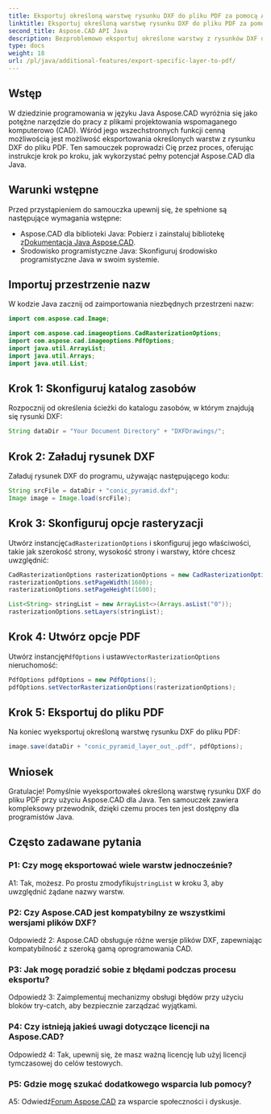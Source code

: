 ```yaml
---
title: Eksportuj określoną warstwę rysunku DXF do pliku PDF za pomocą Aspose.CAD dla Java
linktitle: Eksportuj określoną warstwę rysunku DXF do pliku PDF za pomocą Java
second_title: Aspose.CAD API Java
description: Bezproblemowo eksportuj określone warstwy z rysunków DXF do formatu PDF za pomocą Aspose.CAD dla Java. Postępuj zgodnie z tym przewodnikiem krok po kroku, aby zapewnić bezproblemową integrację.
type: docs
weight: 18
url: /pl/java/additional-features/export-specific-layer-to-pdf/
---
```

## Wstęp

W dziedzinie programowania w języku Java Aspose.CAD wyróżnia się jako potężne narzędzie do pracy z plikami projektowania wspomaganego komputerowo (CAD). Wśród jego wszechstronnych funkcji cenną możliwością jest możliwość eksportowania określonych warstw z rysunku DXF do pliku PDF. Ten samouczek poprowadzi Cię przez proces, oferując instrukcje krok po kroku, jak wykorzystać pełny potencjał Aspose.CAD dla Java.

## Warunki wstępne

Przed przystąpieniem do samouczka upewnij się, że spełnione są następujące wymagania wstępne:

-  Aspose.CAD dla biblioteki Java: Pobierz i zainstaluj bibliotekę z[Dokumentacja Java Aspose.CAD](https://reference.aspose.com/cad/java/).
- Środowisko programistyczne Java: Skonfiguruj środowisko programistyczne Java w swoim systemie.

## Importuj przestrzenie nazw

W kodzie Java zacznij od zaimportowania niezbędnych przestrzeni nazw:

```java
import com.aspose.cad.Image;

import com.aspose.cad.imageoptions.CadRasterizationOptions;
import com.aspose.cad.imageoptions.PdfOptions;
import java.util.ArrayList;
import java.util.Arrays;
import java.util.List;
```

## Krok 1: Skonfiguruj katalog zasobów

Rozpocznij od określenia ścieżki do katalogu zasobów, w którym znajdują się rysunki DXF:

```java
String dataDir = "Your Document Directory" + "DXFDrawings/";
```

## Krok 2: Załaduj rysunek DXF

Załaduj rysunek DXF do programu, używając następującego kodu:

```java
String srcFile = dataDir + "conic_pyramid.dxf";
Image image = Image.load(srcFile);
```

## Krok 3: Skonfiguruj opcje rasteryzacji

 Utwórz instancję`CadRasterizationOptions` i skonfiguruj jego właściwości, takie jak szerokość strony, wysokość strony i warstwy, które chcesz uwzględnić:

```java
CadRasterizationOptions rasterizationOptions = new CadRasterizationOptions();
rasterizationOptions.setPageWidth(1600);
rasterizationOptions.setPageHeight(1600);

List<String> stringList = new ArrayList<>(Arrays.asList("0"));
rasterizationOptions.setLayers(stringList);
```

## Krok 4: Utwórz opcje PDF

 Utwórz instancję`PdfOptions` i ustaw`VectorRasterizationOptions` nieruchomość:

```java
PdfOptions pdfOptions = new PdfOptions();
pdfOptions.setVectorRasterizationOptions(rasterizationOptions);
```

## Krok 5: Eksportuj do pliku PDF

Na koniec wyeksportuj określoną warstwę rysunku DXF do pliku PDF:

```java
image.save(dataDir + "conic_pyramid_layer_out_.pdf", pdfOptions);
```

## Wniosek

Gratulacje! Pomyślnie wyeksportowałeś określoną warstwę rysunku DXF do pliku PDF przy użyciu Aspose.CAD dla Java. Ten samouczek zawiera kompleksowy przewodnik, dzięki czemu proces ten jest dostępny dla programistów Java.

## Często zadawane pytania

### P1: Czy mogę eksportować wiele warstw jednocześnie?

 A1: Tak, możesz. Po prostu zmodyfikuj`stringList` w kroku 3, aby uwzględnić żądane nazwy warstw.

### P2: Czy Aspose.CAD jest kompatybilny ze wszystkimi wersjami plików DXF?

Odpowiedź 2: Aspose.CAD obsługuje różne wersje plików DXF, zapewniając kompatybilność z szeroką gamą oprogramowania CAD.

### P3: Jak mogę poradzić sobie z błędami podczas procesu eksportu?

Odpowiedź 3: Zaimplementuj mechanizmy obsługi błędów przy użyciu bloków try-catch, aby bezpiecznie zarządzać wyjątkami.

### P4: Czy istnieją jakieś uwagi dotyczące licencji na Aspose.CAD?

Odpowiedź 4: Tak, upewnij się, że masz ważną licencję lub użyj licencji tymczasowej do celów testowych.

### P5: Gdzie mogę szukać dodatkowego wsparcia lub pomocy?

A5: Odwiedź[Forum Aspose.CAD](https://forum.aspose.com/c/cad/19) za wsparcie społeczności i dyskusje.